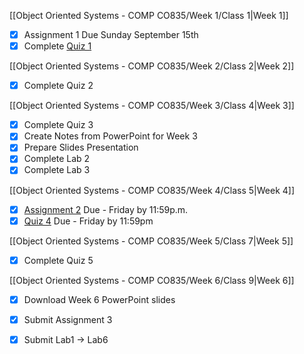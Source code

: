 [[Object Oriented Systems - COMP CO835/Week 1/Class 1|Week 1]]

- [x] Assignment 1 Due Sunday September 15th
- [x] Complete [Quiz 1](https://mycanvas.mohawkcollege.ca/courses/106931/quizzes/438045)

[[Object Oriented Systems - COMP CO835/Week 2/Class 2|Week 2]]

- [x] Complete Quiz 2

[[Object Oriented Systems - COMP CO835/Week 3/Class 4|Week 3]]

- [x] Complete Quiz 3 
- [x] Create Notes from PowerPoint for Week 3
- [x] Prepare Slides Presentation
- [x] Complete Lab 2
- [x] Complete Lab 3

[[Object Oriented Systems - COMP CO835/Week 4/Class 5|Week 4]]

- [x] [Assignment 2](https://mycanvas.mohawkcollege.ca/courses/106931/assignments/970961) Due - Friday by 11:59p.m.
- [x] [Quiz 4](https://mycanvas.mohawkcollege.ca/courses/106931/quizzes/438046) Due - Friday by 11:59pm

[[Object Oriented Systems - COMP CO835/Week 5/Class 7|Week 5]]

- [x] Complete Quiz 5

[[Object Oriented Systems - COMP CO835/Week 6/Class 9|Week 6]]

- [x] Download Week 6 PowerPoint slides
- [x] Submit Assignment 3
- [x] Submit Lab1 -> Lab6


